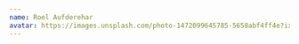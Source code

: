 ```yaml
---
name: Roel Aufderehar
avatar: https://images.unsplash.com/photo-1472099645785-5658abf4ff4e?ixlib=rb-1.2.1&ixid=eyJhcHBfaWQiOjEyMDd9&auto=format&fit=facearea&facepad=2&w=256&h=256&q=80
---
```

